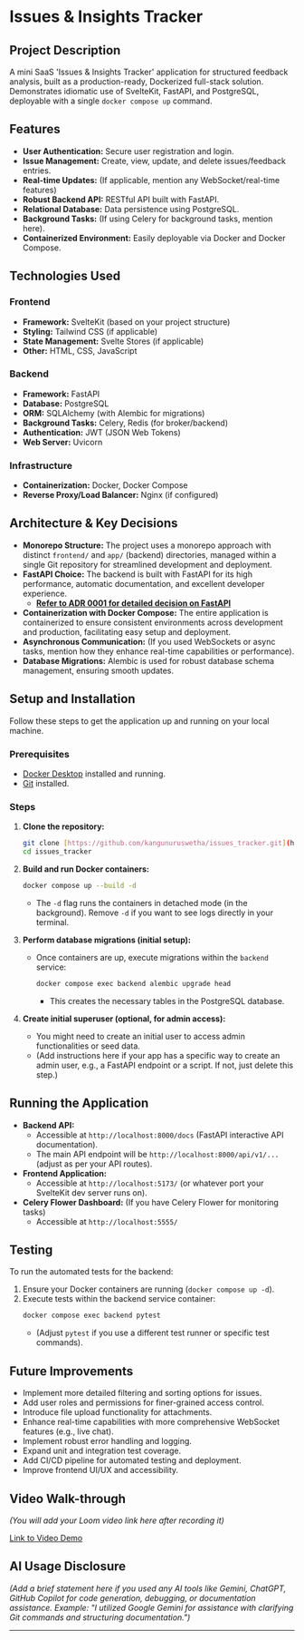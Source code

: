 # Issues & Insights Tracker

## Project Description
A mini SaaS 'Issues & Insights Tracker' application for structured feedback analysis, built as a production-ready, Dockerized full-stack solution. Demonstrates idiomatic use of SvelteKit, FastAPI, and PostgreSQL, deployable with a single `docker compose up` command.

## Features
* **User Authentication:** Secure user registration and login.
* **Issue Management:** Create, view, update, and delete issues/feedback entries.
* **Real-time Updates:** (If applicable, mention any WebSocket/real-time features)
* **Robust Backend API:** RESTful API built with FastAPI.
* **Relational Database:** Data persistence using PostgreSQL.
* **Background Tasks:** (If using Celery for background tasks, mention here).
* **Containerized Environment:** Easily deployable via Docker and Docker Compose.

## Technologies Used

### Frontend
* **Framework:** SvelteKit (based on your project structure)
* **Styling:** Tailwind CSS (if applicable)
* **State Management:** Svelte Stores (if applicable)
* **Other:** HTML, CSS, JavaScript

### Backend
* **Framework:** FastAPI
* **Database:** PostgreSQL
* **ORM:** SQLAlchemy (with Alembic for migrations)
* **Background Tasks:** Celery, Redis (for broker/backend)
* **Authentication:** JWT (JSON Web Tokens)
* **Web Server:** Uvicorn

### Infrastructure
* **Containerization:** Docker, Docker Compose
* **Reverse Proxy/Load Balancer:** Nginx (if configured)

## Architecture & Key Decisions

* **Monorepo Structure:** The project uses a monorepo approach with distinct `frontend/` and `app/` (backend) directories, managed within a single Git repository for streamlined development and deployment.
* **FastAPI Choice:** The backend is built with FastAPI for its high performance, automatic documentation, and excellent developer experience.
    * **[Refer to ADR 0001 for detailed decision on FastAPI](/docs/adr/0001-choose-fastapi.md)**
* **Containerization with Docker Compose:** The entire application is containerized to ensure consistent environments across development and production, facilitating easy setup and deployment.
* **Asynchronous Communication:** (If you used WebSockets or async tasks, mention how they enhance real-time capabilities or performance).
* **Database Migrations:** Alembic is used for robust database schema management, ensuring smooth updates.

## Setup and Installation

Follow these steps to get the application up and running on your local machine.

### Prerequisites
* [Docker Desktop](https://www.docker.com/products/docker-desktop) installed and running.
* [Git](https://git-scm.com/downloads) installed.

### Steps

1.  **Clone the repository:**
    ```bash
    git clone [https://github.com/kangunuruswetha/issues_tracker.git](https://github.com/kangunuruswetha/issues_tracker.git)
    cd issues_tracker
    ```

2.  **Build and run Docker containers:**
    ```bash
    docker compose up --build -d
    ```
    * The `-d` flag runs the containers in detached mode (in the background). Remove `-d` if you want to see logs directly in your terminal.

3.  **Perform database migrations (initial setup):**
    * Once containers are up, execute migrations within the `backend` service:
        ```bash
        docker compose exec backend alembic upgrade head
        ```
        * This creates the necessary tables in the PostgreSQL database.

4.  **Create initial superuser (optional, for admin access):**
    * You might need to create an initial user to access admin functionalities or seed data.
    * (Add instructions here if your app has a specific way to create an admin user, e.g., a FastAPI endpoint or a script. If not, just delete this step.)

## Running the Application

* **Backend API:**
    * Accessible at `http://localhost:8000/docs` (FastAPI interactive API documentation).
    * The main API endpoint will be `http://localhost:8000/api/v1/...` (adjust as per your API routes).
* **Frontend Application:**
    * Accessible at `http://localhost:5173/` (or whatever port your SvelteKit dev server runs on).
* **Celery Flower Dashboard:** (If you have Celery Flower for monitoring tasks)
    * Accessible at `http://localhost:5555/`

## Testing

To run the automated tests for the backend:

1.  Ensure your Docker containers are running (`docker compose up -d`).
2.  Execute tests within the backend service container:
    ```bash
    docker compose exec backend pytest
    ```
    * (Adjust `pytest` if you use a different test runner or specific test commands).

## Future Improvements

* Implement more detailed filtering and sorting options for issues.
* Add user roles and permissions for finer-grained access control.
* Introduce file upload functionality for attachments.
* Enhance real-time capabilities with more comprehensive WebSocket features (e.g., live chat).
* Implement robust error handling and logging.
* Expand unit and integration test coverage.
* Add CI/CD pipeline for automated testing and deployment.
* Improve frontend UI/UX and accessibility.

## Video Walk-through

*(You will add your Loom video link here after recording it)*

[Link to Video Demo](YOUR_LOOM_VIDEO_LINK_HERE)

## AI Usage Disclosure

*(Add a brief statement here if you used any AI tools like Gemini, ChatGPT, GitHub Copilot for code generation, debugging, or documentation assistance. Example: "I utilized Google Gemini for assistance with clarifying Git commands and structuring documentation.")*

---